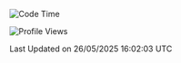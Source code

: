 <!--START_SECTION:waka-->
![Code Time](http://img.shields.io/badge/Code%20Time-2%2C910%20hrs%2016%20mins-blue)

![Profile Views](http://img.shields.io/badge/Profile%20Views-0-blue)


 Last Updated on 26/05/2025 16:02:03 UTC
<!--END_SECTION:waka-->